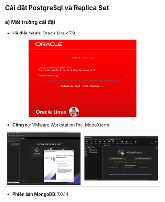 ## Cài đặt PostgreSql và Replica Set
### a) Môi trường cài đặt 
- **Hệ điều hành**: Oracle Linux 7.9
 <div align="center">
  <img src="https://github.com/hogun0qyhun/Internship-process-report/blob/main/TimHieu_CaiDat_MongoDB/picture/Picture4.png" width="350" height="250" />
 </div>

- **Công cụ**: VMware Workstation Pro, MobaXterm
<div align="center">
  <table>
    <tr>
      <td>
        <img src="https://github.com/hogun0qyhun/Internship-process-report/blob/main/TimHieu_CaiDat_MongoDB/picture/Picture5.png" alt="Picture 5" style="width: 300px;"/>
      </td>
      <td>
        <img src="https://github.com/hogun0qyhun/Internship-process-report/blob/main/TimHieu_CaiDat_MongoDB/picture/Picture6.png" alt="Picture 6" style="width: 300px;"/>
      </td>
    </tr>
  </table>
</div>

- **Phiên bản MongoDB**: 7.0.14
